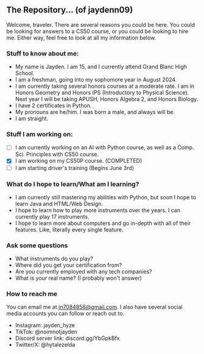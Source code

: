 
## The Repository... (of jaydenn09)

Welcome, traveler. There are several reasons you could be here. You could be looking for answers to a CS50 course, or you could be looking to hire me. Either way, feel free to look at all my information below.

### Stuff to know about me:
- My name is Jayden. I am 15, and I currently attend Grand Blanc High School.
- I am a freshman, going into my sophomore year in August 2024.
- I am currently taking several honors courses at a moderate rate. I am in Honors Geometry and Honors IPS (Introductory to Physical Science). Next year I will be taking APUSH, Honors Algebra 2, and Honors Biology.
- I have 2 certificates in Python.
- My pronouns are he/him. I was born a male, and always will be.
- I am straight.


### Stuff I am working on:
- [ ] I am currently working on an AI with Python course, as well as a Comp. Sci. Principles with CS50 course.
- [x] I am working on my CS50P course. (COMPLETED)
- [ ] I am starting driver's training (Begins June 3rd)

### What do I hope to learn/What am I learning?
- I am currently still mastering my abilities with Python, but soon I hope to learn Java and HTML/Web Design.
- I hope to learn how to play more instruments over the years. I can currently play 17 instruments.
- I hope to learn more about computers and go in-depth with all of their features. Like, literally every single feature.

### Ask some questions
- What instruments do you play?
- Where did you get your certification from?
- Are you currently employed with any tech companies?
- What is your real name? (I probably won't answer)

### How to reach me
You can email me at jn7084856@gmail.com. I also have several social media accounts you can follow or reach out to.
- Instagram: jayden_hyze
- TikTok: @noimnotjayden
- Discord server link: discord.gg/YbGpkBfx
- Twitter/X: @hytalezelda
